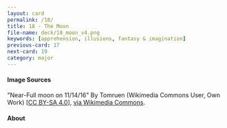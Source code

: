 ```yaml
---
layout: card
permalink: /18/
title: 18 - The Moon
file-name: deck/18_moon_v4.png
keywords: [apprehension, illusions, fantasy & imagination]
previous-card: 17
next-card: 19
category: major
---
```


#### Image Sources
"Near-Full moon on 11/14/16" By Tomruen (Wikimedia Commons User, Own Work) [[CC BY-SA 4.0](https://creativecommons.org/licenses/by-sa/4.0/deed.en)], [via Wikimedia Commons](https://commons.wikimedia.org/wiki/File:Supermoon_Nov-14-2016-minneapolis.jpg).

#### About

